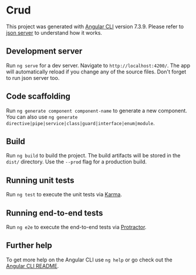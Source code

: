 # Crud

This project was generated with [Angular CLI](https://github.com/angular/angular-cli) version 7.3.9.
Please refer to <a href="https://github.com/typicode/json-server">json server<a> to understand how it works.

## Development server

Run `ng serve` for a dev server. Navigate to `http://localhost:4200/`. The app will automatically reload if you change any of the source files. Don't forget to run json server too.

## Code scaffolding

Run `ng generate component component-name` to generate a new component. You can also use `ng generate directive|pipe|service|class|guard|interface|enum|module`.

## Build

Run `ng build` to build the project. The build artifacts will be stored in the `dist/` directory. Use the `--prod` flag for a production build.

## Running unit tests

Run `ng test` to execute the unit tests via [Karma](https://karma-runner.github.io).

## Running end-to-end tests

Run `ng e2e` to execute the end-to-end tests via [Protractor](http://www.protractortest.org/).

## Further help

To get more help on the Angular CLI use `ng help` or go check out the [Angular CLI README](https://github.com/angular/angular-cli/blob/master/README.md).
